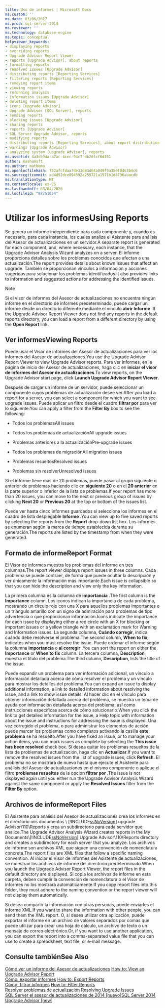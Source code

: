 ```yaml
---
title: Uso de informes | Microsoft Docs
ms.custom: ''
ms.date: 03/06/2017
ms.prod: sql-server-2014
ms.reviewer: ''
ms.technology: database-engine
ms.topic: conceptual
helpviewer_keywords:
- displaying reports
- overriding reports
- Upgrade Advisor Report Viewer
- reports [Upgrade Advisor], about reports
- formatting reports
- resolved issues [Upgrade Advisor]
- distributing reports [Reporting Services]
- filtering reports [Reporting Services]
- removing report items
- viewing reports
- rerunning analysis
- information issues [Upgrade Advisor]
- deleting report items
- icons [Upgrade Advisor]
- Upgrade Advisor [SQL Server], reports
- sending reports
- blocking issues [Upgrade Advisor]
- sharing reports
- reports [Upgrade Advisor]
- SQL Server Upgrade Advisor, reports
- modifying reports
- distributing reports [Reporting Services], about report distribution
- warnings [Upgrade Advisor]
- analyzing system [Upgrade Advisor], reports
ms.assetid: 4a3cb94a-a7ac-4cec-94c7-db26fcf6d161
author: mashamsft
ms.author: mathoma
ms.openlocfilehash: f52afcfdaa7de33d83d64a049f9a350f0463b4c6
ms.sourcegitcommit: ad4d92dce894592a259721a1571b1d8736abacdb
ms.translationtype: MT
ms.contentlocale: es-ES
ms.lasthandoff: 08/04/2020
ms.locfileid: "87751654"
---
```

# <a name="using-reports"></a><span data-ttu-id="168e5-102">Utilizar los informes</span><span class="sxs-lookup"><span data-stu-id="168e5-102">Using Reports</span></span>
  <span data-ttu-id="168e5-103">Se genera un informe independiente para cada componente y, cuando es necesario, para cada instancia, los cuales analiza el Asistente para análisis del Asesor de actualizaciones en un servidor.</span><span class="sxs-lookup"><span data-stu-id="168e5-103">A separate report is generated for each component, and, where necessary, each instance, that the Upgrade Advisor Analysis Wizard analyzes on a server.</span></span> <span data-ttu-id="168e5-104">El informe proporciona detalles sobre los problemas conocidos que afectan a una actualización.</span><span class="sxs-lookup"><span data-stu-id="168e5-104">The report provides details about known issues that affect an upgrade.</span></span> <span data-ttu-id="168e5-105">También se proporcionan vínculos a información y acciones sugeridas para solucionar los problemas identificados.</span><span class="sxs-lookup"><span data-stu-id="168e5-105">It also provides links to information and suggested actions for addressing the identified issues.</span></span>  
  
> [!NOTE]  
>  <span data-ttu-id="168e5-106">Si el visor de informes del Asesor de actualizaciones no encuentra ningún informe en el directorio de informes predeterminado, puede cargar un informe desde un directorio diferente mediante el vínculo **abrir Informe** .</span><span class="sxs-lookup"><span data-stu-id="168e5-106">If the Upgrade Advisor Report Viewer does not find any reports in the default reports directory, you can load a report from a different directory by using the **Open Report** link.</span></span>  
  
## <a name="viewing-reports"></a><span data-ttu-id="168e5-107">Ver informes</span><span class="sxs-lookup"><span data-stu-id="168e5-107">Viewing Reports</span></span>  
 <span data-ttu-id="168e5-108">Puede usar el Visor de informes del Asesor de actualizaciones para ver los informes del Asesor de actualizaciones.</span><span class="sxs-lookup"><span data-stu-id="168e5-108">You use the Upgrade Advisor Report Viewer to view Upgrade Advisor reports.</span></span> <span data-ttu-id="168e5-109">Para ver informes, en la página de inicio del Asesor de actualizaciones, haga clic en **iniciar el visor de informes del Asesor de actualizaciones**.</span><span class="sxs-lookup"><span data-stu-id="168e5-109">To view reports, on the Upgrade Advisor start page, click **Launch Upgrade Advisor Report Viewer**.</span></span>  
  
 <span data-ttu-id="168e5-110">Después de cargar un informe de un servidor, puede seleccionar un componente cuyos problemas de actualización desee ver.</span><span class="sxs-lookup"><span data-stu-id="168e5-110">After you load a report for a server, you can select a component for which you want to see upgrade issues.</span></span> <span data-ttu-id="168e5-111">Puede aplicar un filtro desde el cuadro **filtrar por** para ver lo siguiente:</span><span class="sxs-lookup"><span data-stu-id="168e5-111">You can apply a filter from the **Filter By** box to see the following:</span></span>  
  
-   <span data-ttu-id="168e5-112">Todos los problemas</span><span class="sxs-lookup"><span data-stu-id="168e5-112">All issues</span></span>  
  
-   <span data-ttu-id="168e5-113">Todos los problemas de actualización</span><span class="sxs-lookup"><span data-stu-id="168e5-113">All upgrade issues</span></span>  
  
-   <span data-ttu-id="168e5-114">Problemas anteriores a la actualización</span><span class="sxs-lookup"><span data-stu-id="168e5-114">Pre-upgrade issues</span></span>  
  
-   <span data-ttu-id="168e5-115">Todos los problemas de migración</span><span class="sxs-lookup"><span data-stu-id="168e5-115">All migration issues</span></span>  
  
-   <span data-ttu-id="168e5-116">Problemas resueltos</span><span class="sxs-lookup"><span data-stu-id="168e5-116">Resolved issues</span></span>  
  
-   <span data-ttu-id="168e5-117">Problemas sin resolver</span><span class="sxs-lookup"><span data-stu-id="168e5-117">Unresolved issues</span></span>  
  
 <span data-ttu-id="168e5-118">Si el informe tiene más de 20 problemas, puede pasar al grupo siguiente o anterior de problemas haciendo clic en **siguiente 20** o en el **20 anterior** en la parte superior o inferior de la lista de problemas.</span><span class="sxs-lookup"><span data-stu-id="168e5-118">If your report has more than 20 issues, you can move to the next or previous group of issues by clicking **Next 20** or **Previous 20** at the top or bottom of the issues list.</span></span>  
  
 <span data-ttu-id="168e5-119">Puede ver hasta cinco informes guardados si selecciona los informes en el cuadro de lista desplegable **Informe** .</span><span class="sxs-lookup"><span data-stu-id="168e5-119">You can view up to five saved reports by selecting the reports from the **Report** drop-down list box.</span></span> <span data-ttu-id="168e5-120">Los informes se enumeran según la marca de tiempo establecida durante su generación.</span><span class="sxs-lookup"><span data-stu-id="168e5-120">The reports are listed by the timestamp from when they were generated.</span></span>  
  
## <a name="report-format"></a><span data-ttu-id="168e5-121">Formato de informe</span><span class="sxs-lookup"><span data-stu-id="168e5-121">Report Format</span></span>  
 <span data-ttu-id="168e5-122">El Visor de informes muestra los problemas del informe en tres columnas.</span><span class="sxs-lookup"><span data-stu-id="168e5-122">The report viewer displays report issues in three columns.</span></span> <span data-ttu-id="168e5-123">Cada problema se puede contraer, de forma que puede ocultar la descripción y ver únicamente la información más importante.</span><span class="sxs-lookup"><span data-stu-id="168e5-123">Each issue is collapsible so that you can hide the description and view only the key information.</span></span>  
  
 <span data-ttu-id="168e5-124">La primera columna es la columna de **importancia** .</span><span class="sxs-lookup"><span data-stu-id="168e5-124">The first column is the **Importance** column.</span></span> <span data-ttu-id="168e5-125">Los iconos indican la importancia de cada problema, mostrando un círculo rojo con una X para aquellos problemas importantes o un triángulo amarillo con un signo de admiración para problemas de tipo advertencia o que proporcionan información.</span><span class="sxs-lookup"><span data-stu-id="168e5-125">Icons indicate the importance for each issue by displaying either a red circle with an X for blocking or important issues or a yellow triangle with an exclamation mark for Warning and Information issues.</span></span> <span data-ttu-id="168e5-126">La segunda columna, **Cuándo corregir**, indica cuándo debe resolverse el problema.</span><span class="sxs-lookup"><span data-stu-id="168e5-126">The second column, **When to fix**, indicates when you must resolve the issue.</span></span> <span data-ttu-id="168e5-127">Puede ordenar el informe según la columna **importancia** o **al corregir** .</span><span class="sxs-lookup"><span data-stu-id="168e5-127">You can sort the report on either the **Importance** or **When to fix** column.</span></span> <span data-ttu-id="168e5-128">La tercera columna, **Description**, muestra el título del problema.</span><span class="sxs-lookup"><span data-stu-id="168e5-128">The third column, **Description**, lists the title of the issue.</span></span>  
  
 <span data-ttu-id="168e5-129">Puede expandir un problema para ver información adicional, un vínculo a información detallada acerca de cómo resolver el problema y un vínculo para mostrar los detalles del problema.</span><span class="sxs-lookup"><span data-stu-id="168e5-129">You can expand an issue to display additional information, a link to detailed information about resolving the issue, and a link to show issue details.</span></span> <span data-ttu-id="168e5-130">Al hacer clic en el vínculo para obtener información detallada acerca del problema, se muestra un tema de ayuda con información detallada acerca del problema, así como instrucciones específicas acerca de cómo solucionarlo.</span><span class="sxs-lookup"><span data-stu-id="168e5-130">When you click the link to get detailed information for the issue, a Help topic with information about the issue and instructions for addressing the issue is displayed.</span></span> <span data-ttu-id="168e5-131">Una vez corregido el problema, o para administrar los elementos de acción, puede marcar los problemas como completos activando la casilla **este problema** se ha resuelto.</span><span class="sxs-lookup"><span data-stu-id="168e5-131">After you have fixed an issue, or to manage your action items, you can mark issues as complete by selecting the **This issue has been resolved** check box.</span></span> <span data-ttu-id="168e5-132">Si desea quitar los problemas resueltos de la lista de problemas de actualización, haga clic en **Actualizar**.</span><span class="sxs-lookup"><span data-stu-id="168e5-132">If you want to remove the resolved issues from the list of upgrade issues, click **Refresh**.</span></span> <span data-ttu-id="168e5-133">El problema no se mostrará de nuevo hasta que ejecute el Asistente para análisis del Asesor de actualizaciones en el mismo componente o aplique el filtro **problemas resueltos** de la opción **filtrar por** .</span><span class="sxs-lookup"><span data-stu-id="168e5-133">The issue is not displayed again until you either run the Upgrade Advisor Analysis Wizard against the same component or apply the **Resolved Issues** filter from the **Filter By** option.</span></span>  
  
## <a name="report-files"></a><span data-ttu-id="168e5-134">Archivos de informe</span><span class="sxs-lookup"><span data-stu-id="168e5-134">Report Files</span></span>  
 <span data-ttu-id="168e5-135">El Asistente para análisis del Asesor de actualizaciones crea los informes en el directorio mis documentos \\ [!INCLUDE[ssNoVersion](../../includes/ssnoversion-md.md)] upgrade Advisor\110\Reports y crea un subdirectorio para cada servidor que analice.</span><span class="sxs-lookup"><span data-stu-id="168e5-135">The Upgrade Advisor Analysis Wizard creates reports in the My Documents\\[!INCLUDE[ssNoVersion](../../includes/ssnoversion-md.md)] Upgrade Advisor\110\Reports directory and creates a subdirectory for each server that you analyze.</span></span> <span data-ttu-id="168e5-136">Los archivos de informe son archivos XML que siguen una convención de nomenclatura concreta.</span><span class="sxs-lookup"><span data-stu-id="168e5-136">The report files are XML files that follow a specific naming convention.</span></span> <span data-ttu-id="168e5-137">Al iniciar el Visor de informes del Asistente de actualizaciones, se muestran los archivos de informe del directorio predeterminado.</span><span class="sxs-lookup"><span data-stu-id="168e5-137">When you launch the Upgrade Advisor Report Viewer, the report files in the default directory are displayed.</span></span> <span data-ttu-id="168e5-138">Si copia los archivos de informe en esta carpeta, deben cumplir la convención de nomenclatura o el Visor de informes no los mostrará automáticamente.</span><span class="sxs-lookup"><span data-stu-id="168e5-138">If you copy report files into this folder, they must adhere to the naming convention or the report viewer will not display them automatically.</span></span>  
  
 <span data-ttu-id="168e5-139">Si desea compartir la información con otras personas, puede enviarles el informe XML.</span><span class="sxs-lookup"><span data-stu-id="168e5-139">If you want to share the information with other people, you can send them the XML report.</span></span> <span data-ttu-id="168e5-140">O, si desea utilizar otra aplicación, puede exportar el informe en un archivo de valores separados por comas que puede utilizar para crear una hoja de cálculo, un archivo de texto o un mensaje de correo electrónico.</span><span class="sxs-lookup"><span data-stu-id="168e5-140">Or, if you want to use another application, you can export the report into a comma-separated value file that you can use to create a spreadsheet, text file, or e-mail message.</span></span>  
  
## <a name="see-also"></a><span data-ttu-id="168e5-141">Consulte también</span><span class="sxs-lookup"><span data-stu-id="168e5-141">See Also</span></span>  
 <span data-ttu-id="168e5-142">[Cómo ver un informe del Asesor de actualizaciones](../../../2014/sql-server/install/how-to-view-an-upgrade-advisor-report.md) </span><span class="sxs-lookup"><span data-stu-id="168e5-142">[How to: View an Upgrade Advisor Report](../../../2014/sql-server/install/how-to-view-an-upgrade-advisor-report.md) </span></span>  
 <span data-ttu-id="168e5-143">[Cómo: exportar informes](../../../2014/sql-server/install/how-to-export-reports.md) </span><span class="sxs-lookup"><span data-stu-id="168e5-143">[How to: Export Reports](../../../2014/sql-server/install/how-to-export-reports.md) </span></span>  
 <span data-ttu-id="168e5-144">[Cómo: filtrar informes](../../../2014/sql-server/install/how-to-filter-reports.md) </span><span class="sxs-lookup"><span data-stu-id="168e5-144">[How to: Filter Reports](../../../2014/sql-server/install/how-to-filter-reports.md) </span></span>  
 <span data-ttu-id="168e5-145">[Resolver problemas de actualización](../../../2014/sql-server/install/resolving-upgrade-issues.md) </span><span class="sxs-lookup"><span data-stu-id="168e5-145">[Resolving Upgrade Issues](../../../2014/sql-server/install/resolving-upgrade-issues.md) </span></span>  
 [<span data-ttu-id="168e5-146">SQL Server el asesor de actualizaciones de 2014 &#91;nuevo&#93;</span><span class="sxs-lookup"><span data-stu-id="168e5-146">SQL Server 2014 Upgrade Advisor &#91;new&#93;</span></span>](sql-server-2014-upgrade-advisor.md)  
  
  

